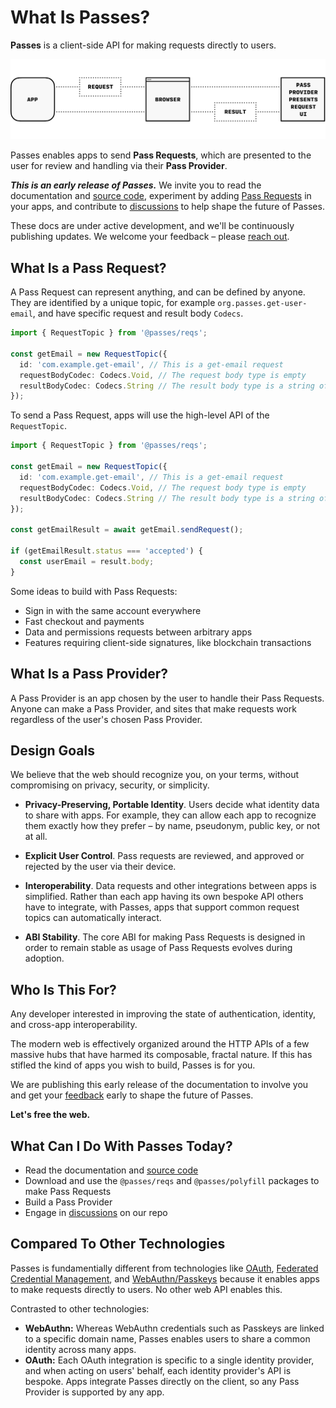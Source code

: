 # What Is Passes?

**Passes** is a client-side API for making requests directly to users.

<picture>
  <source media="(prefers-color-scheme: dark)" srcset="https://github.com/passes-org/passes/blob/main/docs/public/diagram_01_dark.gif?raw=true">
  <source media="(prefers-color-scheme: light)" srcset="https://github.com/passes-org/passes/blob/main/docs/public/diagram_01_light.gif?raw=true">
  <img alt="Diagram of a Pass Request" src="https://github.com/passes-org/passes/blob/main/docs/public/diagram_01_light.gif?raw=true">
</picture>

Passes enables apps to send **Pass Requests**, which are presented to the user for review and handling via their **Pass Provider**.

***This is an early release of Passes.***
We invite you to read the documentation and [source code](https://github.com/passes-org/passes), experiment by adding [Pass Requests](#what-is-a-pass-request) in your apps, and contribute to [discussions](https://github.com/passes-org/passes/discussions) to help shape the future of Passes.

These docs are under active development, and we'll be continuously publishing updates. We welcome your feedback – please [reach out](https://github.com/passes-org/passes/discussions).

## What Is a Pass Request?

A Pass Request can represent anything, and can be defined by anyone. They are identified by a unique topic, for example `org.passes.get-user-email`, and have specific request and result body `Codecs`.

```typescript
import { RequestTopic } from '@passes/reqs';

const getEmail = new RequestTopic({
  id: 'com.example.get-email', // This is a get-email request
  requestBodyCodec: Codecs.Void, // The request body type is empty
  resultBodyCodec: Codecs.String // The result body type is a string of the user's email
});
```

To send a Pass Request, apps will use the high-level API of the `RequestTopic`.

```typescript
import { RequestTopic } from '@passes/reqs';

const getEmail = new RequestTopic({
  id: 'com.example.get-email', // This is a get-email request
  requestBodyCodec: Codecs.Void, // The request body type is empty
  resultBodyCodec: Codecs.String // The result body type is a string of the user's email
});

const getEmailResult = await getEmail.sendRequest();

if (getEmailResult.status === 'accepted') {
  const userEmail = result.body;
}         
```

Some ideas to build with Pass Requests:
- Sign in with the same account everywhere
- Fast checkout and payments
- Data and permissions requests between arbitrary apps
- Features requiring client-side signatures, like blockchain transactions

## What Is a Pass Provider?

A Pass Provider is an app chosen by the user to handle their Pass Requests. Anyone can make a Pass Provider, and sites that make requests work regardless of the user's chosen Pass Provider.


## Design Goals

We believe that the web should recognize you, on your terms, without compromising on privacy, security, or simplicity.

- **Privacy-Preserving, Portable Identity**. Users decide what identity data to share with apps. For example, they can allow each app to recognize them exactly how they prefer – by name, pseudonym, public key, or not at all.

- **Explicit User Control**. Pass requests are reviewed, and approved or rejected by the user via their device.

- **Interoperability**. Data requests and other integrations between apps is simplified. Rather than each app having its own bespoke API others have to integrate, with Passes, apps that support common request topics can automatically interact.

- **ABI Stability**. The core ABI for making Pass Requests is designed in order to remain stable as usage of Pass Requests evolves during adoption.


## Who Is This For?
Any developer interested in improving the state of authentication, identity, and cross-app interoperability.

The modern web is effectively organized around the HTTP APIs of a few massive hubs that have harmed its composable, fractal nature. If this has stifled the kind of apps you wish to build, Passes is for you.

We are publishing this early release of the documentation to involve you and get your [feedback](https://github.com/passes-org/passes/discussions) early to shape the future of Passes.

**Let's free the web.**


## What Can I Do With Passes Today?
- Read the documentation and [source code](https://github.com/passes-org/passes)
- Download and use the `@passes/reqs` and `@passes/polyfill` packages to make Pass Requests
- Build a Pass Provider
- Engage in [discussions](https://github.com/passes-org/passes/discussions) on our repo


## Compared To Other Technologies

Passes is fundamentially different from technologies like [OAuth](https://oauth.net/2/), [Federated Credential Management](https://developer.mozilla.org/en-US/docs/Web/API/FedCM_API), and [WebAuthn/Passkeys](https://developer.mozilla.org/en-US/docs/Web/API/Web_Authentication_API) because it enables apps to make requests directly to users. No other web API enables this.

Contrasted to other technologies:
- **WebAuthn:** Whereas WebAuthn credentials such as Passkeys are linked to a specific domain name, Passes enables users to share a common identity across many apps.
- **OAuth:** Each OAuth integration is specific to a single identity provider, and when acting on users' behalf, each identity provider's API is bespoke. Apps integrate Passes directly on the client, so any Pass Provider is supported by any app. 
